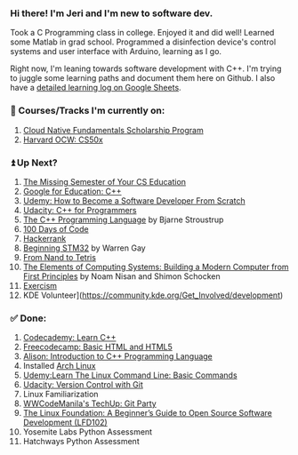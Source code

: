 ### Hi there! I'm Jeri and I'm new to software dev.

Took a C Programming class in college. Enjoyed it and did well! Learned some Matlab in grad school. Programmed a disinfection device's control systems and user interface with Arduino, learning as I go. 

Right now, I'm leaning towards software development with C++. I'm trying to juggle some learning paths and document them here on Github. I also have a [detailed learning log on Google Sheets](https://docs.google.com/spreadsheets/d/1i7UAxNMvgQR9_rG7uuJqwNiVmnOW0JaWfdZnVrNqjRk/edit?usp=sharing).

### 📝 Courses/Tracks I'm currently on:
1. [Cloud Native Fundamentals Scholarship Program](https://classroom.udacity.com/nanodegrees/nd064-1/)
2. [Harvard OCW: CS50x](https://cs50.harvard.edu/x/2021/)

### ⏫ Up Next?
1. [The Missing Semester of Your CS Education](https://missing.csail.mit.edu/)
2. [Google for Education: C++](https://developers.google.com/edu/c++)
3. [Udemy: How to Become a Software Developer From Scratch](https://www.udemy.com/course/how-to-become-a-software-developer-from-scratch/)
4. [Udacity: C++ for Programmers](https://classroom.udacity.com/courses/ud210)
5. [The C++ Programming Language](https://www.stroustrup.com/4th.html) by Bjarne Stroustrup
6. [100 Days of Code](https://www.100daysofcode.com/)
7. [Hackerrank](https://www.hackerrank.com/jerixmx)
8. [Beginning STM32](https://www.amazon.com/Beginning-STM32-Developing-FreeRTOS-libopencm3/dp/1484236238) by Warren Gay
9. [From Nand to Tetris](https://www.nand2tetris.org/)
10. [The Elements of Computing Systems: Building a Modern Computer from First Principles](https://www.amazon.com/Elements-Computing-Systems-Building-Principles/dp/0262640686/ref=ed_oe_p) by Noam Nisan and Shimon Schocken
11. [Exercism](https://exercism.io/profiles/jerixmx)
12. KDE Volunteer](https://community.kde.org/Get_Involved/development)

### ✅ Done:
1. [Codecademy: Learn C++](https://www.codecademy.com/learn/learn-c-plus-plus)
2. [Freecodecamp: Basic HTML and HTML5](https://www.freecodecamp.org/learn/responsive-web-design/#basic-html-and-html5)
3. [Alison: Introduction to C++ Programming Language](https://alison.com/course/introduction-to-c-plus-plus-programming-language)
4. Installed [Arch Linux](https://wiki.archlinux.org/index.php/Installation_guide)
5. [Udemy:Learn The Linux Command Line: Basic Commands](https://www.udemy.com/share/101E2KAEQaeFlTQH4=/)
6. [Udacity: Version Control with Git](https://classroom.udacity.com/courses/ud123)
7. Linux Familiarization
8. [WWCodeManila's TechUp: Git Party](https://www.meetup.com/Women-Who-Code-Manila/events/277048636)
9. [The Linux Foundation: A Beginner’s Guide to Open Source Software Development (LFD102)](https://training.linuxfoundation.org/training/beginners-guide-open-source-software-development/)
10. Yosemite Labs Python Assessment
11. Hatchways Python Assessment
